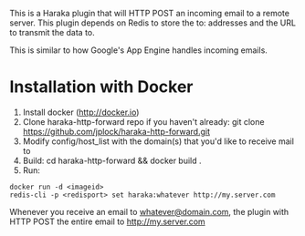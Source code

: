 This is a Haraka plugin that will HTTP POST an incoming email to a remote
server. This plugin depends on Redis to store the to: addresses and the URL
to transmit the data to.

This is similar to how Google's App Engine handles incoming emails.

# Installation with Docker

1. Install docker (http://docker.io)
2. Clone haraka-http-forward repo if you haven't already: git clone https://github.com/jplock/haraka-http-forward.git
3. Modify config/host_list with the domain(s) that you'd like to receive mail to
4. Build: cd haraka-http-forward && docker build .
5. Run:

```
docker run -d <imageid>
redis-cli -p <redisport> set haraka:whatever http://my.server.com
```

Whenever you receive an email to whatever@domain.com, the plugin with HTTP POST the entire email to http://my.server.com
